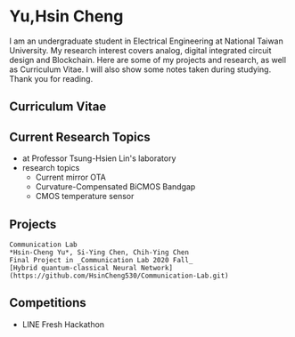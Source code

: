 # Yu,Hsin Cheng
I am an undergraduate student in Electrical Engineering at National Taiwan University. 
My research interest covers analog, digital integrated circuit design and Blockchain.
Here are some of my projects and research, as well as Curriculum Vitae.
I will also show some notes taken during studying.
Thank you for reading.

<!--# Publications
-->

## Curriculum Vitae


## Current Research Topics
* at Professor Tsung-Hsien Lin's laboratory 
* research topics
  * Current mirror OTA
  * Curvature-Compensated BiCMOS Bandgap
  * CMOS temperature sensor


## Projects

<!--普物
通信實驗
生醫工程實驗
-->

```
Communication Lab
*Hsin-Cheng Yu*, Si-Ying Chen, Chih-Ying Chen
Final Project in _Communication Lab 2020 Fall_
[Hybrid quantum-classical Neural Network](https://github.com/HsinCheng530/Communication-Lab.git)
```

## Competitions
* LINE Fresh Hackathon



<!--You can use the [editor on GitHub](https://github.com/HsinCheng530/HsinCheng530.github.io/edit/main/README.md) to maintain and preview the content for your website in Markdown files.

Whenever you commit to this repository, GitHub Pages will run [Jekyll](https://jekyllrb.com/) to rebuild the pages in your site, from the content in your Markdown files.

### Markdown
Markdown is a lightweight and easy-to-use syntax for styling your writing. It includes conventions for

```markdown
Syntax highlighted code block
# Header 1
## Header 2
### Header 3

- Bulleted
- List

1. Numbered
2. List

**Bold** and _Italic_ and `Code` text

[Link](url) and ![Image](src)
```

For more details see [GitHub Flavored Markdown](https://guides.github.com/features/mastering-markdown/).

### Jekyll Themes

Your Pages site will use the layout and styles from the Jekyll theme you have selected in your [repository settings](https://github.com/HsinCheng530/HsinCheng530.github.io/settings). The name of this theme is saved in the Jekyll `_config.yml` configuration file.

### Support or Contact

Having trouble with Pages? Check out our [documentation](https://docs.github.com/categories/github-pages-basics/) or [contact support](https://support.github.com/contact) and we’ll help you sort it out.
-->
